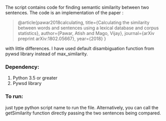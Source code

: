 The script contains code for finding semantic similarity between two sentences. The code is an implementation of the paper :
>@article{pawar2018calculating,
  title={Calculating the similarity between words and sentences using a lexical database and corpus statistics},
  author={Pawar, Atish and Mago, Vijay},
  journal={arXiv preprint arXiv:1802.05667},
  year={2018}
}

with little differences.  I have used default disambiguation function from pywsd library instead of max_similarity. 

### Dependency:
1. Python 3.5 or greater
2. Pywsd library

### To run:
just type python script name to run the file. Alternatively, you can call the getSimilarity function directly passing the two sentences being compared.
